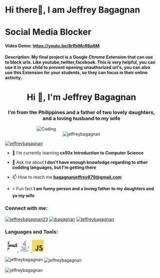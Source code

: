 # Hi there👋, I am Jeffrey Bagagnan

# Social Media Blocker

#### Video Demo: https://youtu.be/8rRxMcR8p6M

#### Description: My final project is a Google Chrome Extension that can use to block urls. Like youtube,twitter,facebook. This is very helpful, you can use it in your child to prevent opening unauthorized url's, you can also use this Extension for your students, so they can focus in their online activity.


<h1 align="center">Hi 👋, I'm Jeffrey Bagagnan</h1>
<h3 align="center">I'm from the Philippines and a father of two lovely daughters, and a loving husband to my wife</h3>
<img align="right" alt="Coding" width="400" src=https://t3.ftcdn.net/jpg/01/78/65/02/360_F_178650212_oePgGaIhKUhz0cIg2bLBGsFsdbWs5Xwj.jpg>
<p align="center"> <img src="https://komarev.com/ghpvc/?username=jeffreybagagnan&label=Profile%20views&color=0e75b6&style=flat" alt="jeffreybagagnan" /> </p>

<p align="left"> <a href="https://github.com/ryo-ma/github-profile-trophy"><img src="https://github-profile-trophy.vercel.app/?username=jeffreybagagnan" alt="jeffreybagagnan" /></a> </p>

- 🌱 I’m currently learning **cs50x Introduction to Computer Science**

- 💬 Ask me about **I don't have enough knowledge regarding to other codding languages, but I'm getting there**

- 📫 How to reach me **bagagnanjeffrey879@gmail.com**

- ⚡ Fun fact **I am funny person and a loving father to my daughters and yo my wife**

<h3 align="left">Connect with me:</h3>
<p align="left">
<a href="https://fb.com/jeffreybagagnan23" target="blank"><img align="center" src="https://raw.githubusercontent.com/rahuldkjain/github-profile-readme-generator/master/src/images/icons/Social/facebook.svg" alt="jeffreybagagnan23" height="30" width="40" /></a>
<a href="https://instagram.com/jbagagnan" target="blank"><img align="center" src="https://raw.githubusercontent.com/rahuldkjain/github-profile-readme-generator/master/src/images/icons/Social/instagram.svg" alt="jbagagnan" height="30" width="40" /></a>
<a href="https://www.youtube.com/c/jeffreybagagnan" target="blank"><img align="center" src="https://raw.githubusercontent.com/rahuldkjain/github-profile-readme-generator/master/src/images/icons/Social/youtube.svg" alt="jeffreybagagnan" height="30" width="40" /></a>
</p>

<h3 align="left">Languages and Tools:</h3>
<p align="left"> <a href="https://canvasjs.com" target="_blank" rel="noreferrer"> <img src="https://raw.githubusercontent.com/Hardik0307/Hardik0307/master/assets/canvasjs-charts.svg" alt="canvasjs" width="40" height="40"/> </a> <a href="https://www.java.com" target="_blank" rel="noreferrer"> <img src="https://raw.githubusercontent.com/devicons/devicon/master/icons/java/java-original.svg" alt="java" width="40" height="40"/> </a> <a href="https://developer.mozilla.org/en-US/docs/Web/JavaScript" target="_blank" rel="noreferrer"> <img src="https://raw.githubusercontent.com/devicons/devicon/master/icons/javascript/javascript-original.svg" alt="javascript" width="40" height="40"/> </a> </p>

<p><img align="left" src="https://github-readme-stats.vercel.app/api/top-langs?username=jeffreybagagnan&show_icons=true&locale=en&layout=compact" alt="jeffreybagagnan" /></p>

<p>&nbsp;<img align="center" src="https://github-readme-stats.vercel.app/api?username=jeffreybagagnan&show_icons=true&locale=en" alt="jeffreybagagnan" /></p>

<p><img align="center" src="https://github-readme-streak-stats.herokuapp.com/?user=jeffreybagagnan&" alt="jeffreybagagnan" /></p>

  
